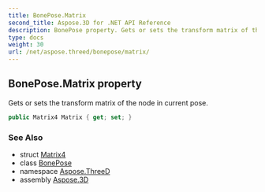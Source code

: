```yaml
---
title: BonePose.Matrix
second_title: Aspose.3D for .NET API Reference
description: BonePose property. Gets or sets the transform matrix of the node in current pose
type: docs
weight: 30
url: /net/aspose.threed/bonepose/matrix/
---
```

## BonePose.Matrix property

Gets or sets the transform matrix of the node in current pose.

```csharp
public Matrix4 Matrix { get; set; }
```

### See Also

* struct [Matrix4](../../../aspose.threed.utilities/matrix4/)
* class [BonePose](../)
* namespace [Aspose.ThreeD](../../../aspose.threed/)
* assembly [Aspose.3D](../../../)


